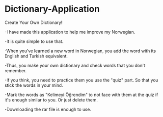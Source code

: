 # Dictionary-Application
Create Your Own Dictionary!

-I have made this application to 
help me improve my Norwegian. 

-It is quite simple to use that.

-When you've learned a new word in Norwegian, you 
add the word with its English and Turkish equivalent.

-Thus, you make your own dictionary and check words 
that you don't remember.

-If you think, you need to practice them you use the "quiz" part. 
So that you stick the words in your mind.

-Mark the words as "Kelimeyi Öğrendim" to not face with them 
at the quiz if it's enough similar to you. Or just delete them.

-Downloading the rar file is enough to use.
